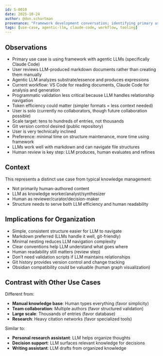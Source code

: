 ```yaml
---
id: S-0010
date: 2025-10-24
author: @don.schartman
provenance: "Framework development conversation; identifying primary use case and constraints"
tags: [use-case, agentic-llm, claude-code, workflow, tooling]
---
```


## Observations

- Primary use case is using framework with agentic LLMs (specifically Claude Code)
- User reviews LLM-produced markdown documents rather than creating them manually
- Agentic LLM analyzes substrate/essence and produces expressions
- Current workflow: VS Code for reading documents, Claude Code for analysis and generation
- Programmatic validation less critical because LLM handles relationship navigation
- Token efficiency could matter (simpler formats = less context needed)
- User is solo (currently no collaborators, though future collaboration possible)
- Scale target: tens to hundreds of entries, not thousands
- Git version control desired (public repository)
- User is very technically inclined
- Preference: minimal time on structure maintenance, more time using framework
- LLMs work well with markdown and can navigate file structures
- Human review is key step: LLM produces, human evaluates and refines

## Context

This represents a distinct use case from typical knowledge management:
- Not primarily human-authored content
- LLM as knowledge worker/analyst/synthesizer
- Human as reviewer/curator/decision-maker
- Structure needs to serve both LLM efficiency and human readability

## Implications for Organization

- Simple, consistent structure easier for LLM to navigate
- Markdown preferred (LLMs handle it well, git-friendly)
- Minimal nesting reduces LLM navigation complexity
- Clear conventions help LLM understand what goes where
- Human readability still matters (review step)
- Don't need validation scripts if LLM maintains relationships
- Git history provides version control and change tracking
- Obsidian compatibility could be valuable (human graph visualization)

## Contrast with Other Use Cases

Different from:
- **Manual knowledge base**: Human types everything (favor simplicity)
- **Team collaboration**: Multiple authors (favor structured validation)
- **Large scale**: Thousands of entries (favor database)
- **Research**: Heavy citation networks (favor specialized tools)

Similar to:
- **Personal research assistant**: LLM helps organize thoughts
- **Decision support**: LLM surfaces relevant knowledge for decisions
- **Writing assistant**: LLM drafts from organized knowledge
